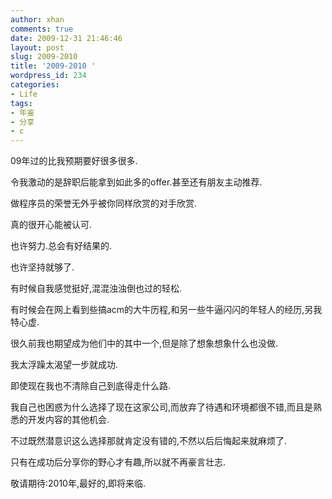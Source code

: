 ```yaml
---
author: xhan
comments: true
date: 2009-12-31 21:46:46
layout: post
slug: 2009-2010
title: '2009-2010 '
wordpress_id: 234
categories:
- Life
tags:
- 年鉴
- 分享
- c
---
```


09年过的比我预期要好很多很多.

令我激动的是辞职后能拿到如此多的offer.甚至还有朋友主动推荐.

做程序员的荣誉无外乎被你同样欣赏的对手欣赏.

真的很开心能被认可.

也许努力.总会有好结果的.

也许坚持就够了.

有时候自我感觉挺好,混混浊浊倒也过的轻松.

有时候会在网上看到些搞acm的大牛历程,和另一些牛逼闪闪的年轻人的经历,另我特心虚.

很久前我也期望成为他们中的其中一个,但是除了想象想象什么也没做.

我太浮躁太渴望一步就成功.

即使现在我也不清除自己到底得走什么路.

我自己也困惑为什么选择了现在这家公司,而放弃了待遇和环境都很不错,而且是熟悉的开发内容的其他机会.

不过既然潜意识这么选择那就肯定没有错的,不然以后后悔起来就麻烦了.

只有在成功后分享你的野心才有趣,所以就不再豪言壮志.

敬请期待:2010年,最好的,即将来临.

